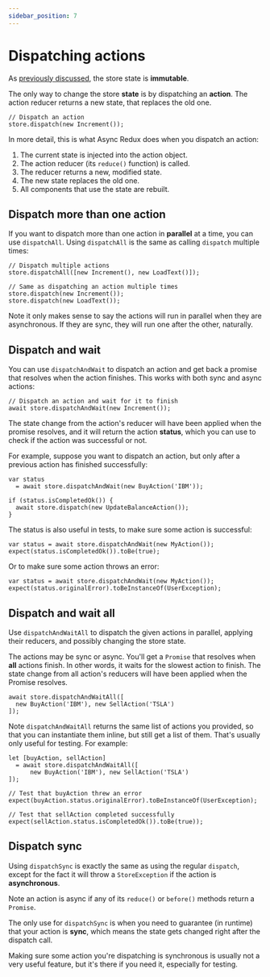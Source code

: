 ```yaml
---
sidebar_position: 7
---
```


# Dispatching actions

As [previously discussed](./store-and-state#immutable-state), the store state is **immutable**.

The only way to change the store **state** is by dispatching an **action**.
The action reducer returns a new state, that replaces the old one.

```tsx
// Dispatch an action
store.dispatch(new Increment());
```

In more detail, this is what Async Redux does when you dispatch an action:

1. The current state is injected into the action object.
2. The action reducer (its `reduce()` function) is called.
3. The reducer returns a new, modified state.
4. The new state replaces the old one.
5. All components that use the state are rebuilt.

## Dispatch more than one action

If you want to dispatch more than one action in **parallel** at a time, you can use `dispatchAll`.
Using `dispatchAll` is the same as calling `dispatch` multiple times:

```tsx
// Dispatch multiple actions
store.dispatchAll([new Increment(), new LoadText()]);

// Same as dispatching an action multiple times
store.dispatch(new Increment());
store.dispatch(new LoadText());
```

Note it only makes sense to say the actions will run in parallel when they are asynchronous.
If they are sync, they will run one after the other, naturally.

## Dispatch and wait

You can use `dispatchAndWait` to dispatch an action and get back a promise that resolves when the
action finishes. This works with both sync and async actions:

```tsx
// Dispatch an action and wait for it to finish
await store.dispatchAndWait(new Increment());
```

The state change from the action's reducer will have been applied when the promise
resolves, and it will return the action **status**,
which you can use to check if the action was successful or not.

For example, suppose you want to dispatch an action,
but only after a previous action has finished successfully:

```tsx
var status 
  = await store.dispatchAndWait(new BuyAction('IBM'));

if (status.isCompletedOk()) {
  await store.dispatch(new UpdateBalanceAction());
}
```

The status is also useful in tests, to make sure some action is successful:

```tsx
var status = await store.dispatchAndWait(new MyAction());
expect(status.isCompletedOk()).toBe(true);
```

Or to make sure some action throws an error:

```tsx
var status = await store.dispatchAndWait(new MyAction());
expect(status.originalError).toBeInstanceOf(UserException);
```

## Dispatch and wait all

Use `dispatchAndWaitAll` to dispatch the given actions in parallel, applying their reducers,
and possibly changing the store state.

The actions may be sync or async. You'll get a `Promise` that resolves when **all** actions finish.
In other words, it waits for the slowest action to finish.
The state change from all action's reducers will have been applied when the Promise resolves.

```tsx
await store.dispatchAndWaitAll([
  new BuyAction('IBM'), new SellAction('TSLA')
]);
```

Note `dispatchAndWaitAll` returns the same list of actions you provided,
so that you can instantiate them inline, but still get a list of them.
That's usually only useful for testing. For example:

```tsx
let [buyAction, sellAction] 
  = await store.dispatchAndWaitAll([
      new BuyAction('IBM'), new SellAction('TSLA')
]);

// Test that buyAction threw an error 
expect(buyAction.status.originalError).toBeInstanceOf(UserException);

// Test that sellAction completed successfully 
expect(sellAction.status.isCompletedOk()).toBe(true)); 
```

## Dispatch sync

Using `dispatchSync` is exactly the same as using the regular `dispatch`,
except for the fact it will throw a `StoreException` if the action is **asynchronous**.

Note an action is async if any of its `reduce()` or `before()` methods return a `Promise`.

The only use for `dispatchSync` is when you need to guarantee (in runtime) that your
action is **sync**, which means the state gets changed right after the dispatch call.

Making sure some action you're dispatching is synchronous is usually not a very useful feature,
but it's there if you need it, especially for testing.
